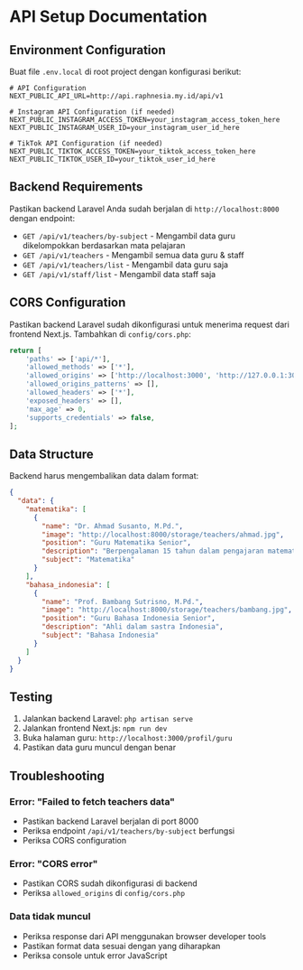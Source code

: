 # API Setup Documentation

## Environment Configuration

Buat file `.env.local` di root project dengan konfigurasi berikut:

```env
# API Configuration
NEXT_PUBLIC_API_URL=http://api.raphnesia.my.id/api/v1

# Instagram API Configuration (if needed)
NEXT_PUBLIC_INSTAGRAM_ACCESS_TOKEN=your_instagram_access_token_here
NEXT_PUBLIC_INSTAGRAM_USER_ID=your_instagram_user_id_here

# TikTok API Configuration (if needed)
NEXT_PUBLIC_TIKTOK_ACCESS_TOKEN=your_tiktok_access_token_here
NEXT_PUBLIC_TIKTOK_USER_ID=your_tiktok_user_id_here
```

## Backend Requirements

Pastikan backend Laravel Anda sudah berjalan di `http://localhost:8000` dengan endpoint:

- `GET /api/v1/teachers/by-subject` - Mengambil data guru dikelompokkan berdasarkan mata pelajaran
- `GET /api/v1/teachers` - Mengambil semua data guru & staff
- `GET /api/v1/teachers/list` - Mengambil data guru saja
- `GET /api/v1/staff/list` - Mengambil data staff saja

## CORS Configuration

Pastikan backend Laravel sudah dikonfigurasi untuk menerima request dari frontend Next.js. Tambahkan di `config/cors.php`:

```php
return [
    'paths' => ['api/*'],
    'allowed_methods' => ['*'],
    'allowed_origins' => ['http://localhost:3000', 'http://127.0.0.1:3000'],
    'allowed_origins_patterns' => [],
    'allowed_headers' => ['*'],
    'exposed_headers' => [],
    'max_age' => 0,
    'supports_credentials' => false,
];
```

## Data Structure

Backend harus mengembalikan data dalam format:

```json
{
  "data": {
    "matematika": [
      {
        "name": "Dr. Ahmad Susanto, M.Pd.",
        "image": "http://localhost:8000/storage/teachers/ahmad.jpg",
        "position": "Guru Matematika Senior",
        "description": "Berpengalaman 15 tahun dalam pengajaran matematika",
        "subject": "Matematika"
      }
    ],
    "bahasa_indonesia": [
      {
        "name": "Prof. Bambang Sutrisno, M.Pd.",
        "image": "http://localhost:8000/storage/teachers/bambang.jpg",
        "position": "Guru Bahasa Indonesia Senior",
        "description": "Ahli dalam sastra Indonesia",
        "subject": "Bahasa Indonesia"
      }
    ]
  }
}
```

## Testing

1. Jalankan backend Laravel: `php artisan serve`
2. Jalankan frontend Next.js: `npm run dev`
3. Buka halaman guru: `http://localhost:3000/profil/guru`
4. Pastikan data guru muncul dengan benar

## Troubleshooting

### Error: "Failed to fetch teachers data"
- Pastikan backend Laravel berjalan di port 8000
- Periksa endpoint `/api/v1/teachers/by-subject` berfungsi
- Periksa CORS configuration

### Error: "CORS error"
- Pastikan CORS sudah dikonfigurasi di backend
- Periksa `allowed_origins` di `config/cors.php`

### Data tidak muncul
- Periksa response dari API menggunakan browser developer tools
- Pastikan format data sesuai dengan yang diharapkan
- Periksa console untuk error JavaScript 